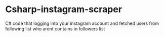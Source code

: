 # Csharp-instagram-scraper
C# code that logging into your instagram account and fetched users from following list who arent contains in followers list
